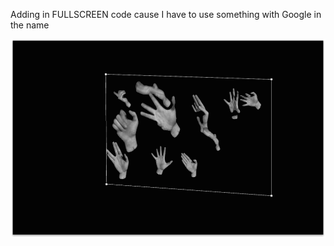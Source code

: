 Adding in FULLSCREEN code cause I have to use something with Google in the name


![1](project_images/three.png)